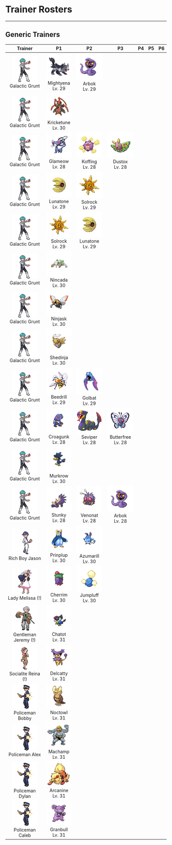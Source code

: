 # Trainer Rosters

---

## Generic Trainers

| Trainer | P1 | P2 | P3 | P4 | P5 | P6 |
|:-------:|:--:|:--:|:--:|:--:|:--:|:--:|
| ![Galactic Grunt](../../assets/trainers/galactic_grunt.png)<br>Galactic Grunt | ![Mightyena](../../assets/sprites/mightyena/front.gif)<br>Mightyena<br>Lv. 29 | ![Arbok](../../assets/sprites/arbok/front.gif)<br>Arbok<br>Lv. 29 |
| ![Galactic Grunt](../../assets/trainers/galactic_grunt.png)<br>Galactic Grunt | ![Kricketune](../../assets/sprites/kricketune/front.gif)<br>Kricketune<br>Lv. 30 |
| ![Galactic Grunt](../../assets/trainers/galactic_grunt.png)<br>Galactic Grunt | ![Glameow](../../assets/sprites/glameow/front.gif)<br>Glameow<br>Lv. 28 | ![Koffing](../../assets/sprites/koffing/front.gif)<br>Koffing<br>Lv. 28 | ![Dustox](../../assets/sprites/dustox/front.gif)<br>Dustox<br>Lv. 28 |
| ![Galactic Grunt](../../assets/trainers/galactic_grunt.png)<br>Galactic Grunt | ![Lunatone](../../assets/sprites/lunatone/front.gif)<br>Lunatone<br>Lv. 29 | ![Solrock](../../assets/sprites/solrock/front.gif)<br>Solrock<br>Lv. 29 |
| ![Galactic Grunt](../../assets/trainers/galactic_grunt.png)<br>Galactic Grunt | ![Solrock](../../assets/sprites/solrock/front.gif)<br>Solrock<br>Lv. 29 | ![Lunatone](../../assets/sprites/lunatone/front.gif)<br>Lunatone<br>Lv. 29 |
| ![Galactic Grunt](../../assets/trainers/galactic_grunt.png)<br>Galactic Grunt | ![Nincada](../../assets/sprites/nincada/front.gif)<br>Nincada<br>Lv. 30 |
| ![Galactic Grunt](../../assets/trainers/galactic_grunt.png)<br>Galactic Grunt | ![Ninjask](../../assets/sprites/ninjask/front.gif)<br>Ninjask<br>Lv. 30 |
| ![Galactic Grunt](../../assets/trainers/galactic_grunt.png)<br>Galactic Grunt | ![Shedinja](../../assets/sprites/shedinja/front.gif)<br>Shedinja<br>Lv. 30 |
| ![Galactic Grunt](../../assets/trainers/galactic_grunt.png)<br>Galactic Grunt | ![Beedrill](../../assets/sprites/beedrill/front.gif)<br>Beedrill<br>Lv. 29 | ![Golbat](../../assets/sprites/golbat/front.gif)<br>Golbat<br>Lv. 29 |
| ![Galactic Grunt](../../assets/trainers/galactic_grunt.png)<br>Galactic Grunt | ![Croagunk](../../assets/sprites/croagunk/front.gif)<br>Croagunk<br>Lv. 28 | ![Seviper](../../assets/sprites/seviper/front.gif)<br>Seviper<br>Lv. 28 | ![Butterfree](../../assets/sprites/butterfree/front.gif)<br>Butterfree<br>Lv. 28 |
| ![Galactic Grunt](../../assets/trainers/galactic_grunt.png)<br>Galactic Grunt | ![Murkrow](../../assets/sprites/murkrow/front.gif)<br>Murkrow<br>Lv. 30 |
| ![Galactic Grunt](../../assets/trainers/galactic_grunt.png)<br>Galactic Grunt | ![Stunky](../../assets/sprites/stunky/front.gif)<br>Stunky<br>Lv. 28 | ![Venonat](../../assets/sprites/venonat/front.gif)<br>Venonat<br>Lv. 28 | ![Arbok](../../assets/sprites/arbok/front.gif)<br>Arbok<br>Lv. 28 |
| ![Rich Boy Jason](../../assets/trainers/rich_boy.png)<br>Rich Boy Jason | ![Prinplup](../../assets/sprites/prinplup/front.gif)<br>Prinplup<br>Lv. 30 | ![Azumarill](../../assets/sprites/azumarill/front.gif)<br>Azumarill<br>Lv. 30 |
| ![Lady Melissa (!)](../../assets/trainers/lady.png)<br>Lady Melissa (!) | ![Cherrim](../../assets/sprites/cherrim/front.gif)<br>Cherrim<br>Lv. 30 | ![Jumpluff](../../assets/sprites/jumpluff/front.gif)<br>Jumpluff<br>Lv. 30 |
| ![Gentleman Jeremy (!)](../../assets/trainers/gentleman.png)<br>Gentleman Jeremy (!) | ![Chatot](../../assets/sprites/chatot/front.gif)<br>Chatot<br>Lv. 31 |
| ![Socialite Reina (!)](../../assets/trainers/socialite.png)<br>Socialite Reina (!) | ![Delcatty](../../assets/sprites/delcatty/front.gif)<br>Delcatty<br>Lv. 31 |
| ![Policeman Bobby](../../assets/trainers/policeman.png)<br>Policeman Bobby | ![Noctowl](../../assets/sprites/noctowl/front.gif)<br>Noctowl<br>Lv. 31 |
| ![Policeman Alex](../../assets/trainers/policeman.png)<br>Policeman Alex | ![Machamp](../../assets/sprites/machamp/front.gif)<br>Machamp<br>Lv. 31 |
| ![Policeman Dylan](../../assets/trainers/policeman.png)<br>Policeman Dylan | ![Arcanine](../../assets/sprites/arcanine/front.gif)<br>Arcanine<br>Lv. 31 |
| ![Policeman Caleb](../../assets/trainers/policeman.png)<br>Policeman Caleb | ![Granbull](../../assets/sprites/granbull/front.gif)<br>Granbull<br>Lv. 31 |
